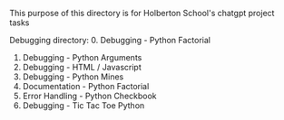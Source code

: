 This purpose of this directory is for Holberton School's chatgpt project tasks <br>

Debugging directory:
0. Debugging - Python Factorial<br>
1. Debugging - Python Arguments<br>
2. Debugging - HTML / Javascript<br>
3. Debugging - Python Mines<br>
4. Documentation - Python Factorial<br>
5. Error Handling - Python Checkbook<br>
6. Debugging - Tic Tac Toe Python<br>
